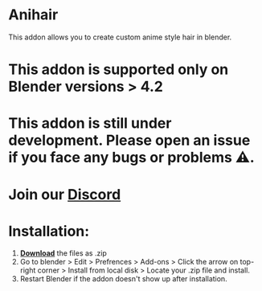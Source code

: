 # Anihair
This addon allows you to create custom anime style hair in blender.


# This addon is supported only on Blender versions > 4.2

# This addon is still under development. Please open an issue if you face any bugs or problems ⚠️.


# Join our [**Discord**](https://discord.gg/RNYSBDGyxC)

# Installation:

1. **[Download](https://github.com/cykillon3/Anihair/archive/refs/heads/main.zip)** the files as .zip
2. Go to blender > Edit > Prefrences > Add-ons > Click the arrow on top-right corner > Install from local disk > Locate your .zip file and install.
3. Restart Blender if the addon doesn't show up after installation.

